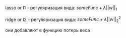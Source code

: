  lasso or l1 - регуляризация вида:
 $someFunc+\lambda||w||_1$

ridge or l2 - регуляризация вида:
$someFunc+\lambda||w||^2_2$

они добавляют в функцию потерь веса 